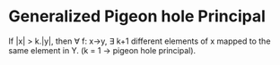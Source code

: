 # Generalized Pigeon hole Principal
If |x| > k.|y|, then ∀ f: x->y, ∃ k+1 different elements of x mapped to the same element in Y. (k = 1 -> pigeon hole principal).  


